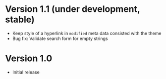 Version 1.1 (under development, stable)
=======================================

* Keep style of a hyperlink in `modified` meta data consisted with the theme
* Bug fix: Validate search form for empty strings

Version 1.0
===========

* Initial release
